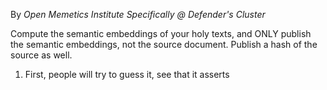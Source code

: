 By _Open Memetics Institute_ 
_Specifically @ Defender's Cluster_

Compute the semantic embeddings of your holy texts, and ONLY publish the semantic embeddings, not the source document. Publish a hash of the source as well.

1. First, people will try to guess it, see that it asserts 

